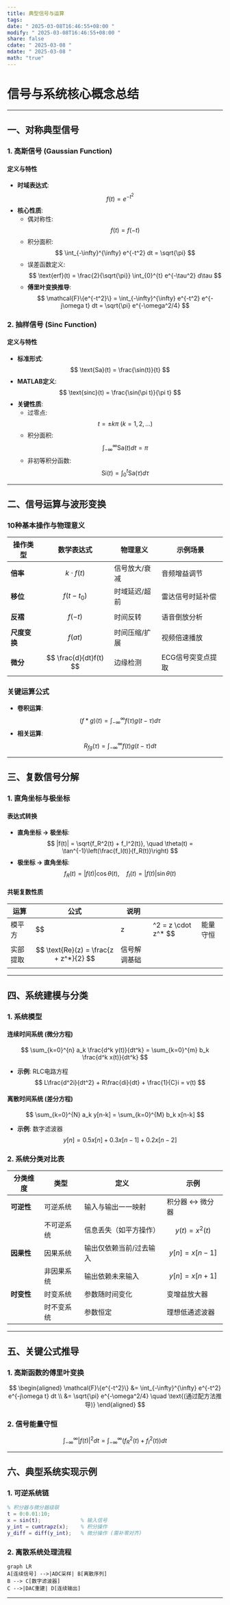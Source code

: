 ```yaml
---
title: 典型信号与运算
tags: 
date: " 2025-03-08T16:46:55+08:00 "
modify: " 2025-03-08T16:46:55+08:00 "
share: false
cdate: " 2025-03-08 "
mdate: " 2025-03-08 "
math: "true"
---
```

# 信号与系统核心概念总结

---

## 一、对称典型信号
### 1. 高斯信号 (Gaussian Function)
#### 定义与特性
- **时域表达式**:  
  $$ f(t) = e^{-t^2} $$
- **核心性质**:
  - 偶对称性: $$ f(t) = f(-t) $$
  - 积分面积:  
    $$ \int_{-\infty}^{\infty} e^{-t^2} dt = \sqrt{\pi} $$
  - 误差函数定义:  
    $$ \text{erf}(t) = \frac{2}{\sqrt{\pi}} \int_{0}^{t} e^{-\tau^2} d\tau $$
  - **傅里叶变换推导**:  
    $$ \mathcal{F}\{e^{-t^2}\} = \int_{-\infty}^{\infty} e^{-t^2} e^{-j\omega t} dt = \sqrt{\pi} e^{-\omega^2/4} $$

### 2. 抽样信号 (Sinc Function)
#### 定义与特性
- **标准形式**:  
  $$ \text{Sa}(t) = \frac{\sin(t)}{t} $$
- **MATLAB定义**:  
  $$ \text{sinc}(t) = \frac{\sin(\pi t)}{\pi t} $$
- **关键性质**:
  - 过零点: $$ t = \pm k\pi \ (k=1,2,\dots) $$
  - 积分面积:  
    $$ \int_{-\infty}^{\infty} \text{Sa}(t) dt = \pi $$
  - 非初等积分函数:  
    $$ \text{Si}(t) = \int_{0}^{t} \text{Sa}(\tau) d\tau $$

---

## 二、信号运算与波形变换
### 10种基本操作与物理意义
| 操作类型      | 数学表达式                     | 物理意义                     | 示例场景                 |
|---------------|--------------------------------|------------------------------|--------------------------|
| **倍率**      | $$ k \cdot f(t) $$            | 信号放大/衰减                | 音频增益调节            |
| **移位**      | $$ f(t - t_0) $$              | 时域延迟/超前                | 雷达信号时延补偿        |
| **反褶**      | $$ f(-t) $$                   | 时间反转                     | 语音倒放分析            |
| **尺度变换**  | $$ f(at) $$                   | 时间压缩/扩展                | 视频倍速播放            |
| **微分**      | $$ \frac{d}{dt}f(t) $$        | 边缘检测                     | ECG信号突变点提取       |

### 关键运算公式
- **卷积运算**:  
  $$ (f * g)(t) = \int_{-\infty}^{\infty} f(\tau)g(t-\tau) d\tau $$
- **相关运算**:  
  $$ R_{fg}(\tau) = \int_{-\infty}^{\infty} f(t)g(t-\tau) dt $$

---

## 三、复数信号分解
### 1. 直角坐标与极坐标
#### 表达式转换
- **直角坐标 → 极坐标**:  
  $$ 
  |f(t)| = \sqrt{f_R^2(t) + f_I^2(t)}, \quad 
  \theta(t) = \tan^{-1}\left(\frac{f_I(t)}{f_R(t)}\right)
  $$
- **极坐标 → 直角坐标**:  
  $$ 
  f_R(t) = |f(t)|\cos\theta(t), \quad 
  f_I(t) = |f(t)|\sin\theta(t)
  $$

#### 共轭复数性质
| 运算   | 公式                                     | 说明     |                     |      |
| ---- | -------------------------------------- | ------ | ------------------- | ---- |
| 模平方  | $$                                     | z      | ^2 = z \cdot z^* $$ | 能量守恒 |
| 实部提取 | $$ \text{Re}(z) = \frac{z + z^*}{2} $$ | 信号解调基础 |                     |      |

---

## 四、系统建模与分类
### 1. 系统模型
#### 连续时间系统 (微分方程)
$$ 
\sum_{k=0}^{n} a_k \frac{d^k y(t)}{dt^k} = \sum_{k=0}^{m} b_k \frac{d^k x(t)}{dt^k} 
$$
- **示例**: RLC电路方程  
  $$ L\frac{d^2i}{dt^2} + R\frac{di}{dt} + \frac{1}{C}i = v(t) $$

#### 离散时间系统 (差分方程)
$$ 
\sum_{k=0}^{N} a_k y[n-k] = \sum_{k=0}^{M} b_k x[n-k] 
$$
- **示例**: 数字滤波器  
  $$ y[n] = 0.5x[n] + 0.3x[n-1] + 0.2x[n-2] $$

### 2. 系统分类对比表
| 分类维度       | 类型             | 定义                                                                 | 示例                          |
|----------------|------------------|----------------------------------------------------------------------|-------------------------------|
| **可逆性**     | 可逆系统         | 输入与输出一一映射                                                   | 积分器 ↔ 微分器               |
|                | 不可逆系统       | 信息丢失（如平方操作）                                               | $$ y(t) = x^2(t) $$           |
| **因果性**     | 因果系统         | 输出仅依赖当前/过去输入                                              | $$ y[n] = x[n-1] $$           |
|                | 非因果系统       | 输出依赖未来输入                                                     | $$ y[n] = x[n+1] $$           |
| **时变性**     | 时变系统         | 参数随时间变化                                                       | 变增益放大器                  |
|                | 时不变系统       | 参数恒定                                                             | 理想低通滤波器                |

---

## 五、关键公式推导
### 1. 高斯函数的傅里叶变换
$$
\begin{aligned}
\mathcal{F}\{e^{-t^2}\} &= \int_{-\infty}^{\infty} e^{-t^2} e^{-j\omega t} dt \\
&= \sqrt{\pi} e^{-\omega^2/4} \quad \text{(通过配方法推导)}
\end{aligned}
$$

### 2. 信号能量守恒
$$ 
\int_{-\infty}^{\infty} |f(t)|^2 dt = \int_{-\infty}^{\infty} (f_R^2(t) + f_I^2(t)) dt 
$$

---

## 六、典型系统实现示例
### 1. 可逆系统链
```matlab
% 积分器与微分器级联
t = 0:0.01:10;
x = sin(t);             % 输入信号
y_int = cumtrapz(x);    % 积分操作
y_diff = diff(y_int);   % 微分操作 (需补零对齐)
```

### 2. 离散系统处理流程
```mermaid
graph LR
A[连续信号] -->|ADC采样| B[离散序列]
B --> C[数字滤波器]
C -->|DAC重建| D[连续输出]
```

---
